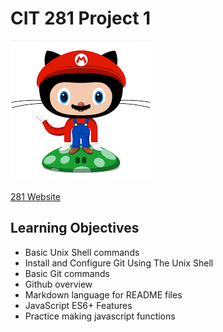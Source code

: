 # CIT 281 Project 1

![Octocat (hand-drawn)](images/octocat.png)

[281 Website](https://pages.uoregon.edu/cieran/281/)
## Learning Objectives

- Basic Unix Shell commands
- Install and Configure Git Using The Unix Shell
- Basic Git commands
- Github overview
- Markdown language for README files
- JavaScript ES6+ Features
- Practice making javascript functions
